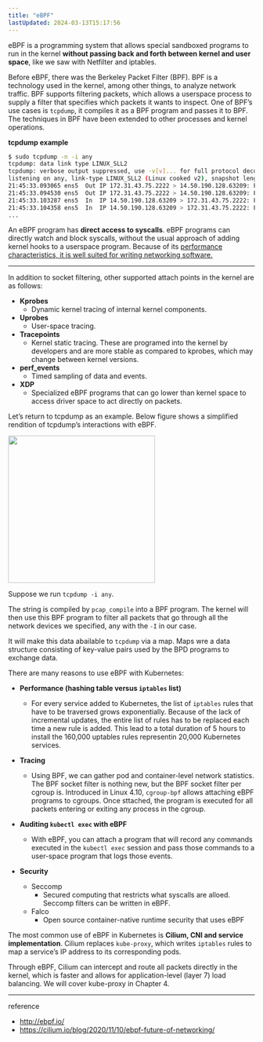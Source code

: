 ```yaml
---
title: "eBPF"
lastUpdated: 2024-03-13T15:17:56
---
```


eBPF is a programming system that allows special sandboxed programs to run in the kernel **without passing back and forth between kernel and user space**, like we saw with Netfilter and iptables.

Before eBPF, there was the Berkeley Packet Filter (BPF). BPF is a technology used in the kernel, among other things, to analyze network traffic. BPF supports filtering packets, which allows a userspace process to supply a filter that specifies which packets it wants to inspect. One of BPF’s use cases is `tcpdump`, it compiles it as a BPF program and passes it to BPF. The techniques in BPF have been extended to other processes and kernel operations.

**tcpdump example**
```bash
$ sudo tcpdump -n -i any
tcpdump: data link type LINUX_SLL2
tcpdump: verbose output suppressed, use -v[v]... for full protocol decode
listening on any, link-type LINUX_SLL2 (Linux cooked v2), snapshot length 262144 bytes
21:45:33.093065 ens5  Out IP 172.31.43.75.2222 > 14.50.190.128.63209: Flags [P.], seq 2457618334:2457618410, ack 3398066884, win 463, options [nop,nop,TS val 1101586736 ecr 1365458938], length 76
21:45:33.094530 ens5  Out IP 172.31.43.75.2222 > 14.50.190.128.63209: Flags [P.], seq 76:280, ack 1, win 463, options [nop,nop,TS val 1101586738 ecr 1365458938], length 204
21:45:33.103287 ens5  In  IP 14.50.190.128.63209 > 172.31.43.75.2222: Flags [.], ack 76, win 2046, options [nop,nop,TS val 1365458993 ecr 1101586736], length 0
21:45:33.104358 ens5  In  IP 14.50.190.128.63209 > 172.31.43.75.2222: Flags [.], ack 280, win 2044, options [nop,nop,TS val 1365458994 ecr 1101586738], length 0
...
```

An eBPF program has **direct access to syscalls**. eBPF programs can directly watch and block syscalls, without the usual approach of adding kernel hooks to a userspace program. Because of its <u>performance characteristics, it is well suited for writing networking software.</u>

---

In addition to socket filtering, other supported attach points in the kernel are as follows:

- **Kprobes**
  - Dynamic kernel tracing of internal kernel components.
- **Uprobes**
  - User-space tracing.
- **Tracepoints**
  - Kernel static tracing. These are programed into the kernel by developers and are more stable as compared to kprobes, which may change between kernel versions.
- **perf_events**
  - Timed sampling of data and events.
- **XDP**
  - Specialized eBPF programs that can go lower than kernel space to access driver space to act directly on packets.

Let’s return to tcpdump as an example. Below figure shows a simplified rendition of tcpdump’s interactions with eBPF.

<img src="https://github.com/rlaisqls/TIL/assets/81006587/92391699-09cc-49da-83e5-55a85465b6ff" height="300px" />

Suppose we run `tcpdump -i any`.

The string is compiled by `pcap_compile` into a BPF program. The kernel will then use this BPF program to filter all packets that go through all the network devices we specified, any with the `-I` in our case.

It will make this data abailable to `tcpdump` via a map. Maps wre a data structure consisting of key-value pairs used by the BPD programs to exchange data.

There are many reasons to use eBPF with Kubernetes:

- **Performance (hashing table versus `iptables` list)**
  - For every service added to Kubernetes, the list of `iptables` rules that have to be traversed grows exponentially. Because of the lack of incremental updates, the entire list of rules has to be replaced each time a new rule is added. This lead to a total duration of 5 hours to install the 160,000 uptables rules representin 20,000 Kubernetes services.

- **Tracing**
  - Using BPF, we can gather pod and container-level network statistics. The BPF socket filter is nothing new, but the BPF socket filter per cgroup is. Introduced in Linux 4.10, `cgroup-bpf` allows attaching eBPF programs to cgroups. Once sttached, the program is executed for all packets entering or exiting any process in the cgroup.

- **Auditing `kubectl exec` with eBPF**
  - With eBPF, you can attach a program that will record any commands executed in the `kubectl exec` session and pass those commands to a user-space program that logs those events.

- **Security**
  - Seccomp
    - Secured computing that restricts what syscalls are alloed. Seccomp filters can be written in eBPF.
  - Falco
    - Open source container-native runtime security that uses eBPF

The most common use of eBPF in Kubernetes is **Cilium, CNI and service implementation**. Cilium replaces `kube-proxy`, which writes `iptables` rules to map a service’s IP address to its corresponding pods.

Through eBPF, Cilium can intercept and route all packets directly in the kernel, which is faster and allows for application-level (layer 7) load balancing. We will cover kube-proxy in Chapter 4.

---
reference
- http://ebpf.io/
- https://cilium.io/blog/2020/11/10/ebpf-future-of-networking/